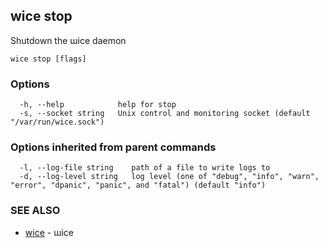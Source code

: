 ## wice stop

Shutdown the ɯice daemon

```
wice stop [flags]
```

### Options

```
  -h, --help            help for stop
  -s, --socket string   Unix control and monitoring socket (default "/var/run/wice.sock")
```

### Options inherited from parent commands

```
  -l, --log-file string    path of a file to write logs to
  -d, --log-level string   log level (one of "debug", "info", "warn", "error", "dpanic", "panic", and "fatal") (default "info")
```

### SEE ALSO

* [wice](wice.md)	 - ɯice

